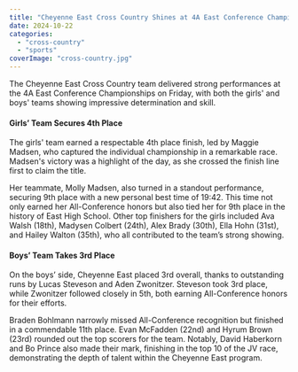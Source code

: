 ```yaml
---
title: "Cheyenne East Cross Country Shines at 4A East Conference Championships"
date: 2024-10-22
categories: 
  - "cross-country"
  - "sports"
coverImage: "cross-country.jpg"
---
```


The Cheyenne East Cross Country team delivered strong performances at the 4A East Conference Championships on Friday, with both the girls' and boys' teams showing impressive determination and skill.

#### Girls’ Team Secures 4th Place

The girls' team earned a respectable 4th place finish, led by Maggie Madsen, who captured the individual championship in a remarkable race. Madsen's victory was a highlight of the day, as she crossed the finish line first to claim the title.

Her teammate, Molly Madsen, also turned in a standout performance, securing 9th place with a new personal best time of 19:42. This time not only earned her All-Conference honors but also tied her for 9th place in the history of East High School. Other top finishers for the girls included Ava Walsh (18th), Madysen Colbert (24th), Alex Brady (30th), Ella Hohn (31st), and Hailey Walton (35th), who all contributed to the team’s strong showing.

#### Boys’ Team Takes 3rd Place

On the boys’ side, Cheyenne East placed 3rd overall, thanks to outstanding runs by Lucas Steveson and Aden Zwonitzer. Steveson took 3rd place, while Zwonitzer followed closely in 5th, both earning All-Conference honors for their efforts.

Braden Bohlmann narrowly missed All-Conference recognition but finished in a commendable 11th place. Evan McFadden (22nd) and Hyrum Brown (23rd) rounded out the top scorers for the team. Notably, David Haberkorn and Bo Prince also made their mark, finishing in the top 10 of the JV race, demonstrating the depth of talent within the Cheyenne East program.
